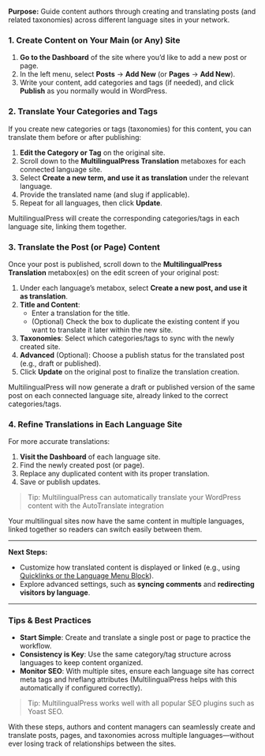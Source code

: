 **Purpose:** Guide content authors through creating and translating posts (and related taxonomies) across different language sites in your network.

### 1. Create Content on Your Main (or Any) Site

1. **Go to the Dashboard** of the site where you’d like to add a new post or page.
2. In the left menu, select **Posts** → **Add New** (or **Pages** → **Add New**).
3. Write your content, add categories and tags (if needed), and click **Publish** as you normally would in WordPress.

### 2. Translate Your Categories and Tags

If you create new categories or tags (taxonomies) for this content, you can translate them before or after publishing:

1. **Edit the Category or Tag** on the original site.
2. Scroll down to the **MultilingualPress Translation** metaboxes for each connected language site.
3. Select **Create a new term, and use it as translation** under the relevant language.
4. Provide the translated name (and slug if applicable).
5. Repeat for all languages, then click **Update**.

MultilingualPress will create the corresponding categories/tags in each language site, linking them together.

### 3. Translate the Post (or Page) Content

Once your post is published, scroll down to the **MultilingualPress Translation** metabox(es) on the edit screen of your original post:

1. Under each language’s metabox, select **Create a new post, and use it as translation**.
2. **Title and Content**:
    - Enter a translation for the title.
    - (Optional) Check the box to duplicate the existing content if you want to translate it later within the new site.
3. **Taxonomies**: Select which categories/tags to sync with the newly created site.
4. **Advanced** (Optional): Choose a publish status for the translated post (e.g., draft or published).
5. Click **Update** on the original post to finalize the translation creation.

MultilingualPress will now generate a draft or published version of the same post on each connected language site, already linked to the correct categories/tags.

### 4. Refine Translations in Each Language Site

For more accurate translations:

1. **Visit the Dashboard** of each language site.
2. Find the newly created post (or page).
3. Replace any duplicated content with its proper translation.
4. Save or publish updates.

> Tip: MultilingualPress can automatically translate your WordPress content with the AutoTranslate integration

Your multilingual sites now have the same content in multiple languages, linked together so readers can switch easily between them.

---

**Next Steps:**

- Customize how translated content is displayed or linked (e.g., using [Quicklinks or the Language Menu Block](#)).
- Explore advanced settings, such as **syncing comments** and **redirecting visitors by language**.

---

### Tips & Best Practices

- **Start Simple**: Create and translate a single post or page to practice the workflow.
- **Consistency is Key**: Use the same category/tag structure across languages to keep content organized.
- **Monitor SEO**: With multiple sites, ensure each language site has correct meta tags and hreflang attributes (MultilingualPress helps with this automatically if configured correctly).

> Tip: MultilingualPress works well with all popular SEO plugins such as Yoast SEO.

With these steps, authors and content managers can seamlessly create and translate posts, pages, and taxonomies across multiple languages—without ever losing track of relationships between the sites.